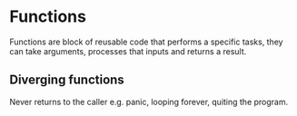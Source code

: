 # Functions

Functions are block of reusable code that performs a specific tasks, they can take arguments, processes that inputs and returns a result.

## Diverging functions

Never returns to the caller e.g. panic, looping forever, quiting the program.
